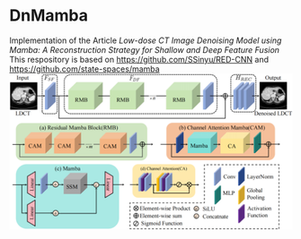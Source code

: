 # DnMamba
Implementation of the Article _Low-dose CT Image Denoising Model using Mamba: A Reconstruction Strategy for Shallow and Deep Feature Fusion_
This respository is based on https://github.com/SSinyu/RED-CNN and https://github.com/state-spaces/mamba
![Figure 1: The Overall architecture of the proposed DnMamba](./images/figure01.png)


